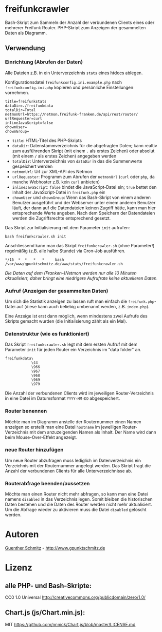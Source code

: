 # freifunkcrawler
Bash-Skript zum Sammeln der Anzahl der verbundenen Clients eines oder mehrerer Freifunk Router. PHP-Skript zum Anzeigen der gesammelten Daten als Diagramm.

## Verwendung

### Einrichtung (Abrufen der Daten)

Alle Dateien z.B. in ein Unterverzeichnis `stats` eines htdocs ablegen.

Konfigurationsdatei `freifunkconfig.ini.example.php` nach `freifunkconfig.ini.php` kopieren und persönliche Einstellungen vornehmen.

    title=freifunkstats
    dataDir=./freifunkdata
    totalDir=Total
    netmonUrl=https://netmon.freifunk-franken.de/api/rest/router/
    urlRequester=curl
    inlineJavaScript=false
    chownUser=
    chownGroup=
    
* `title`: HTML-Titel des PHP-Skripts
* `dataDir`: Datenstammverzeichnis für die abgefragten Daten; kann realtiv zum ausführenden Skript (mit einem `.` als erstes Zeichen) oder absolut (mit einem `/` als erstes Zeichen) angegeben werden
* `totalDir`: Unterverzeichnis von `dataDir` in das die Summenwerte gespeichert werden
* `netmonUrl`: Url zur XML-API des Netmon
* `urlRequester`: Programm zum Abrufen der `netmonUrl` (`curl` oder `php`, da manche Webhoster z.B. kein `curl` anbieten)
* `inlineJavaScript`: `false` bindet die JavaScript-Datei ein; `true` bettet den Inhalt der JavaScript-Datei in `freifunk.php` ein
* `chownUser` und `chownGroup`: Wenn das Bash-Skript von einem anderen Benutzer ausgeführt und der Webserver unter einem anderen Benutzer läuft, der dann auf die Datendateien keinen Zugriff hätte, kann man hier entsprechende Werte angeben. Nach dem Speichern der Datendateien werden die Zugriffsrechte entsprechend gesetzt.

Das Skript zur Initialisierung mit dem Parameter `init` aufrufen:

`bash freifunkcrawler.sh init`

Anschliessend kann man das Skript `freifunkcrawler.sh` (ohne Parameter!) regelmäßig (z.B. alle halbe Stunde) via Cron-Job ausführen.

`*/15  *  *   *   *     bash /var/www/gpunktschmitz.de/www/stats/freifunkcrawler.sh`

*Die Daten auf dem (Franken-)Netmon werden nur alle 10 Minuten aktualisiert, daher bringt eine niedrigere Aufrufrate keine aktuelleren Daten.*

### Aufruf (Anzeigen der gesammelten Daten)

Um sich die Statistik anzeigen zu lassen ruft man einfach die `freifunk.php`-Datei auf (diese kann auch beliebig umbenannt werden, z.B. `index.php`).

Eine Anzeige ist erst dann möglich, wenn mindestens zwei Aufrufe des Skripts gemacht wurden (die Initialisierung zählt als ein Mal).

### Datenstruktur (wie es funktioniert)

Das Skript `freifunkcrawler.sh` legt mit dem ersten Aufruf mit dem Parameter `init` für jeden Router ein Verzeichnis im "data folder" an.

    freifunkdata\
                \44
                \966
                \967
                \968
                \969
                \970

Die Anzahl der verbundenen Clients wird im jeweiligen Router-Verzeichnis in eine Datei im Datumsformat `YYYY-MM-DD` abgespeichert.

### Router benennen

Möchte man im Diagramm anstelle der Routernummer einen Namen anzeigen so erstellt man eine Datei `hostname` im jeweiligen Router-Verzeichnis mit dem anzuzeigenden Namen als Inhalt. Der Name wird dann beim Mouse-Over-Effekt angezeigt.

### neue Router hinzufügen

Um neue Router abzufragen muss lediglich im Datenverzeichnis ein Verzeichnis mit der Routernummer angelegt werden. Das Skript fragt die Anzahl der verbundenen Clients für alle Unterverzeichnisse ab.

### Routerabfrage beenden/aussetzen

Möchte man einen Router nicht mehr abfragen, so kann man eine Datei namens `disabled` in das Verzeichnis legen. Somit bleiben die historischen Daten bestehen und die Daten des Router werden nicht mehr aktualisiert. Um die Abfrage wieder zu aktivieren muss die Datei `disabled` gelöscht werden.

# Autoren

[Guenther Schmitz](https://github.com/gpunktschmitz) - http://www.gpunktschmitz.de

# Lizenz
## alle PHP- und Bash-Skripte:
CC0 1.0 Universal <http://creativecommons.org/publicdomain/zero/1.0/>

## Chart.js (js/Chart.min.js):<br />
MIT <https://github.com/nnnick/Chart.js/blob/master/LICENSE.md>
